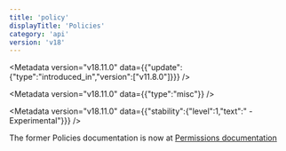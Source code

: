 ```yaml
---
title: 'policy'
displayTitle: 'Policies'
category: 'api'
version: 'v18'
---
```


<Metadata version="v18.11.0" data={{"update":{"type":"introduced_in","version":["v11.8.0"]}}} />

<Metadata version="v18.11.0" data={{"type":"misc"}} />

<Metadata version="v18.11.0" data={{"stability":{"level":1,"text":" - Experimental"}}} />

The former Policies documentation is now at [Permissions documentation][]

[Permissions documentation]: /api/v18/permissions#policies
